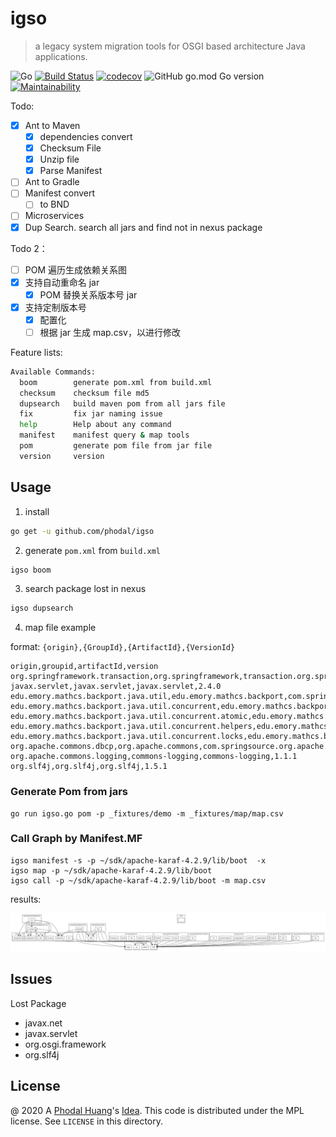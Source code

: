 # igso

> a legacy system migration tools for OSGI based architecture Java applications.

![Go](https://github.com/phodal/igso/workflows/Go/badge.svg)
[![Build Status](https://travis-ci.org/phodal/igso.svg?branch=master)](https://travis-ci.org/phodal/igso)
[![codecov](https://codecov.io/gh/phodal/igso/branch/master/graph/badge.svg)](https://codecov.io/gh/phodal/igso)
![GitHub go.mod Go version](https://img.shields.io/github/go-mod/go-version/phodal/igso)
[![Maintainability](https://api.codeclimate.com/v1/badges/77b3f3f4a2444b33dc16/maintainability)](https://codeclimate.com/github/phodal/igso/maintainability)

Todo:

 - [x] Ant to Maven
    - [x] dependencies convert
    - [x] Checksum File
    - [x] Unzip file
    - [x] Parse Manifest
 - [ ] Ant to Gradle
 - [ ] Manifest convert
    - [ ] to BND
 - [ ] Microservices
 - [x] Dup Search. search all jars and find not in nexus package

Todo 2：

 - [ ] POM 遍历生成依赖关系图
 - [x] 支持自动重命名 jar
   - [x] POM 替换关系版本号 jar
 - [x] 支持定制版本号
   - [x] 配置化
   - [ ] 根据 jar 生成 map.csv，以进行修改

Feature lists:

```bash
Available Commands:
  boom        generate pom.xml from build.xml
  checksum    checksum file md5
  dupsearch   build maven pom from all jars file
  fix         fix jar naming issue
  help        Help about any command
  manifest    manifest query & map tools
  pom         generate pom file from jar file
  version     version

```

## Usage

1. install

```bash
go get -u github.com/phodal/igso
```

2. generate `pom.xml` from `build.xml`

```bash
igso boom
```

3. search package lost in nexus

```bash
igso dupsearch
```

4. map file example

format: `{origin},{GroupId},{ArtifactId},{VersionId}`

```
origin,groupid,artifactId,version
org.springframework.transaction,org.springframework,transaction.org.springframework.transaction,2.5.6.SEC01
javax.servlet,javax.servlet,javax.servlet,2.4.0
edu.emory.mathcs.backport.java.util,edu.emory.mathcs.backport,com.springsource.edu.emory.mathcs.backport,3.1.0
edu.emory.mathcs.backport.java.util.concurrent,edu.emory.mathcs.backport,com.springsource.edu.emory.mathcs.backport,3.1.0
edu.emory.mathcs.backport.java.util.concurrent.atomic,edu.emory.mathcs.backport,com.springsource.edu.emory.mathcs.backport,3.1.0
edu.emory.mathcs.backport.java.util.concurrent.helpers,edu.emory.mathcs.backport,com.springsource.edu.emory.mathcs.backport,3.1.0
edu.emory.mathcs.backport.java.util.concurrent.locks,edu.emory.mathcs.backport,com.springsource.edu.emory.mathcs.backport,3.1.0
org.apache.commons.dbcp,org.apache.commons,com.springsource.org.apache.commons.dbcp,1.2.2.osgi
org.apache.commons.logging,commons-logging,commons-logging,1.1.1
org.slf4j,org.slf4j,org.slf4j,1.5.1
```

### Generate Pom from jars

```
go run igso.go pom -p _fixtures/demo -m _fixtures/map/map.csv
```

### Call Graph by Manifest.MF

```
igso manifest -s -p ~/sdk/apache-karaf-4.2.9/lib/boot  -x
igso map -p ~/sdk/apache-karaf-4.2.9/lib/boot
igso call -p ~/sdk/apache-karaf-4.2.9/lib/boot -m map.csv
```

results:

![Call Graph](docs/screenshots/call-example-karaf.svg)

## Issues

Lost Package

 - javax.net
 - javax.servlet
 - org.osgi.framework
 - org.slf4j

License
---

@ 2020 A [Phodal Huang](https://www.phodal.com)'s [Idea](http://github.com/phodal/ideas).  This code is distributed under the MPL license. See `LICENSE` in this directory.
